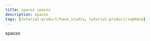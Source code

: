 ```yaml
---
title: spaces spaces
description: spaces
tags: [tutorial:product/hana_studio, tutorial:product/sapHana]
---
```


spaces
